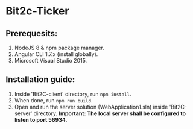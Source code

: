 # Bit2c-Ticker
## Prerequesits:
1. NodeJS 8 & npm package manager.
1. Angular CLI 1.7.x (install globally).
1. Microsoft Visual Studio 2015.

## Installation guide:
1. Inside 'Bit2C-client' directory, run `npm install`.
1. When done, run `npm run build`.
1. Open and run the server solution (WebApplication1.sln) inside 'Bit2C-server' directory.
   **Important: The local server shall be configured to listen to port 56934.**
